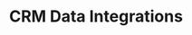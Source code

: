 ---
layout: solution-2
title: CRM Data Integrations
permalink: /our-solutions/technology-consulting/crm-data-integrations
description: "Unify Your Data, Empower Your Success: CRM Integrations Made Seamless!"
og_image_url: /assets/img/photos/opengraph/axops-technologies-og-image-v1.jpg
---